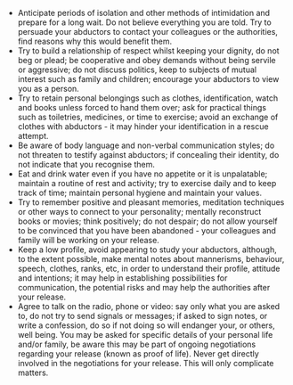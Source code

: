 [Title]: # (Confinement)
[Difficulty]: # (Advanced)
[Order]: # (3)

*   Anticipate periods of isolation and other methods of intimidation and prepare for a long wait. Do not believe everything you are told. Try to persuade your abductors to contact your colleagues or the authorities, find reasons why this would benefit them.
*   Try to build a relationship of respect whilst keeping your dignity, do not beg or plead; be cooperative and obey demands without being servile or aggressive; do not discuss politics, keep to subjects of mutual interest such as family and children; encourage your abductors to view you as a person.
*   Try to retain personal belongings such as clothes, identification, watch and books unless forced to hand them over; ask for practical things such as toiletries, medicines, or time to exercise; avoid an exchange of clothes with abductors - it may hinder your identification in a rescue attempt.
*   Be aware of body language and non-verbal communication styles; do not threaten to testify against abductors; if concealing their identity, do not indicate that you recognise them.
*   Eat and drink water even if you have no appetite or it is unpalatable; maintain a routine of rest and activity; try to exercise daily and to keep track of time; maintain personal hygiene and maintain your values.
*   Try to remember positive and pleasant memories, meditation techniques or other ways to connect to your personality; mentally reconstruct books or movies; think positively; do not despair; do not allow yourself to be convinced that you have been abandoned - your colleagues and family will be working on your release.
*   Keep a low profile, avoid appearing to study your abductors, although, to the extent possible, make mental notes about mannerisms, behaviour, speech, clothes, ranks, etc, in order to understand their profile, attitude and intentions; it may help in establishing possibilities for communication, the potential risks and may help the authorities after your release.
*   Agree to talk on the radio, phone or video: say only what you are asked to, do not try to send signals or messages; if asked to sign notes, or write a confession, do so if not doing so will endanger your, or others, well being. You may be asked for specific details of your personal life and/or family, be aware this may be part of ongoing negotiations regarding your release (known as proof of life). Never get directly involved in the negotiations for your release. This will only complicate matters.
